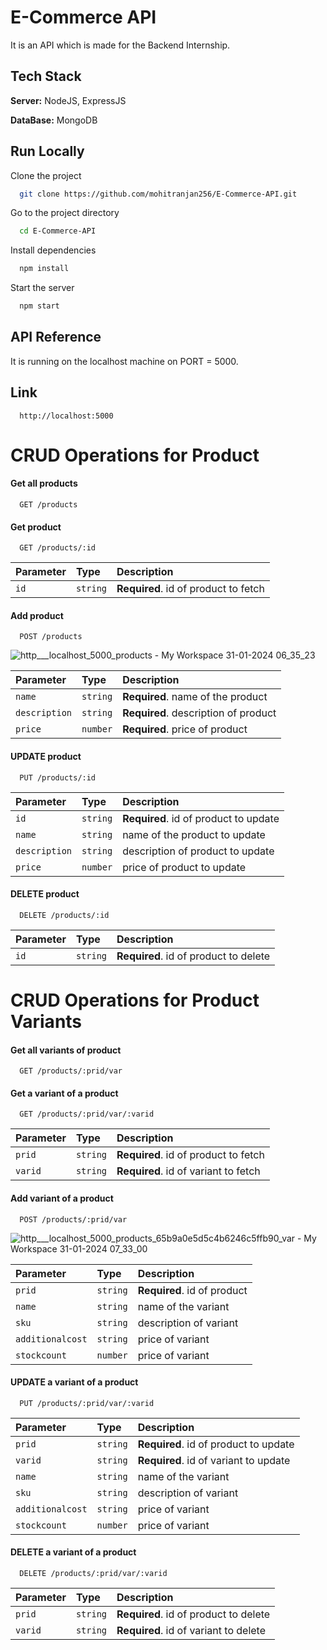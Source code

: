 
# E-Commerce API

It is an API which is made for the Backend Internship.


## Tech Stack

**Server:** NodeJS, ExpressJS

**DataBase:** MongoDB
## Run Locally 

Clone the project

```bash
  git clone https://github.com/mohitranjan256/E-Commerce-API.git
```

Go to the project directory

```bash
  cd E-Commerce-API
```

Install dependencies

```bash
  npm install
```

Start the server

```bash
  npm start
```


## API Reference

It is running on the localhost machine on PORT = 5000.

## Link 

```http
  http://localhost:5000
```
# CRUD Operations for Product 
#### Get all products

```http
  GET /products
```

#### Get product

```http
  GET /products/:id
```

| Parameter | Type     | Description                       |
| :-------- | :------- | :-------------------------------- |
| `id`      | `string` | **Required**. id of product to fetch |

#### Add product

```http
  POST /products
```
![http___localhost_5000_products - My Workspace 31-01-2024 06_35_23](https://github.com/mohitranjan256/E-Commerce-API/assets/84243917/7e21200d-27c8-4ba9-a22f-6dd298aa5471)

| Parameter | Type     | Description                       |
| :-------- | :------- | :-------------------------------- |
| `name`      | `string` | **Required**. name of the product  |
| `description`      | `string` | **Required**. description of product |
| `price`      | `number` | **Required**. price of product |

#### UPDATE product

```http
  PUT /products/:id
```

| Parameter | Type     | Description                       |
| :-------- | :------- | :-------------------------------- |
| `id`      | `string` | **Required**. id of product to update |
| `name`      | `string` |  name of the product to update  |
| `description`      | `string` | description of product to update |
| `price`      | `number` |  price of product to update |

#### DELETE product

```http
  DELETE /products/:id
```

| Parameter | Type     | Description                       |
| :-------- | :------- | :-------------------------------- |
| `id`      | `string` | **Required**. id of product to delete |


# CRUD Operations for Product Variants 
#### Get all variants of product

```http
  GET /products/:prid/var
```

#### Get a variant of a product

```http
  GET /products/:prid/var/:varid
```

| Parameter | Type     | Description                       |
| :-------- | :------- | :-------------------------------- |
| `prid`      | `string` | **Required**. id of product to fetch |
| `varid`      | `string` | **Required**. id of variant to fetch |

#### Add variant of a product

```http
  POST /products/:prid/var
```
![http___localhost_5000_products_65b9a0e5d5c4b6246c5ffb90_var - My Workspace 31-01-2024 07_33_00](https://github.com/mohitranjan256/E-Commerce-API/assets/84243917/17b4fa84-974c-43c0-baa4-644ebabc0bcb)


| Parameter | Type     | Description                       |
| :-------- | :------- | :-------------------------------- |
| `prid`      | `string` | **Required**. id of product  |
| `name`      | `string` |  name of the variant  |
| `sku`      | `string` |  description of variant |
| `additionalcost`      | `string` | price of variant |
| `stockcount`      | `number` | price of variant |

#### UPDATE a variant of a product

```http
  PUT /products/:prid/var/:varid
```

| Parameter | Type     | Description                       |
| :-------- | :------- | :-------------------------------- |
| `prid`      | `string` | **Required**. id of product to update |
| `varid`      | `string` | **Required**. id of variant to update |
| `name`      | `string` |  name of the variant  |
| `sku`      | `string` |  description of variant |
| `additionalcost`      | `string` | price of variant |
| `stockcount`      | `number` | price of variant |

#### DELETE a variant of a product

```http
  DELETE /products/:prid/var/:varid
```

| Parameter | Type     | Description                       |
| :-------- | :------- | :-------------------------------- |
| `prid`      | `string` | **Required**. id of product to delete |
| `varid`      | `string` | **Required**. id of variant to delete |



